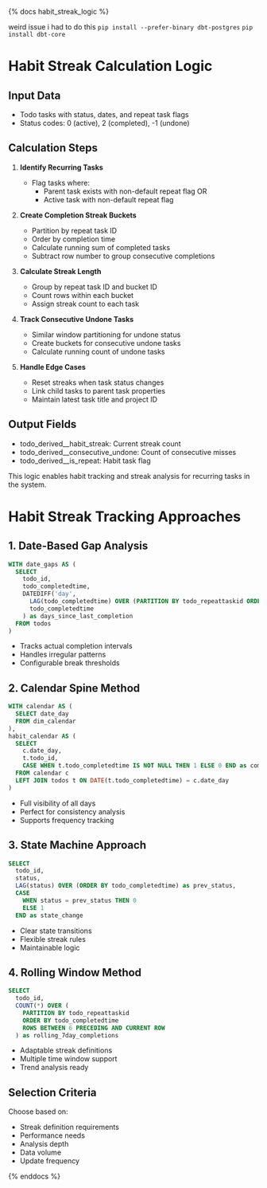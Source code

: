 {% docs habit_streak_logic %}

weird issue i had to do this
`pip install --prefer-binary dbt-postgres`
`pip install dbt-core`

<!-- -- current -->
# Habit Streak Calculation Logic

## Input Data
- Todo tasks with status, dates, and repeat task flags
- Status codes: 0 (active), 2 (completed), -1 (undone)

## Calculation Steps

1. **Identify Recurring Tasks**
   - Flag tasks where:
     - Parent task exists with non-default repeat flag OR
     - Active task with non-default repeat flag

2. **Create Completion Streak Buckets**
   - Partition by repeat task ID
   - Order by completion time
   - Calculate running sum of completed tasks
   - Subtract row number to group consecutive completions

3. **Calculate Streak Length**
   - Group by repeat task ID and bucket ID
   - Count rows within each bucket
   - Assign streak count to each task

4. **Track Consecutive Undone Tasks**
   - Similar window partitioning for undone status
   - Create buckets for consecutive undone tasks
   - Calculate running count of undone tasks

5. **Handle Edge Cases**
   - Reset streaks when task status changes
   - Link child tasks to parent task properties
   - Maintain latest task title and project ID

## Output Fields
- todo_derived__habit_streak: Current streak count
- todo_derived__consecutive_undone: Count of consecutive misses
- todo_derived__is_repeat: Habit task flag

This logic enables habit tracking and streak analysis for recurring tasks in the system.


# Habit Streak Tracking Approaches

## 1. Date-Based Gap Analysis
```sql
WITH date_gaps AS (
  SELECT 
    todo_id,
    todo_completedtime,
    DATEDIFF('day', 
      LAG(todo_completedtime) OVER (PARTITION BY todo_repeattaskid ORDER BY todo_completedtime),
      todo_completedtime
    ) as days_since_last_completion
  FROM todos
)
```
- Tracks actual completion intervals
- Handles irregular patterns
- Configurable break thresholds

## 2. Calendar Spine Method

```sql
WITH calendar AS (
  SELECT date_day 
  FROM dim_calendar
),
habit_calendar AS (
  SELECT 
    c.date_day,
    t.todo_id,
    CASE WHEN t.todo_completedtime IS NOT NULL THEN 1 ELSE 0 END as completed
  FROM calendar c 
  LEFT JOIN todos t ON DATE(t.todo_completedtime) = c.date_day
)
```
- Full visibility of all days
- Perfect for consistency analysis
- Supports frequency tracking

## 3. State Machine Approach
```sql
SELECT 
  todo_id,
  status,
  LAG(status) OVER (ORDER BY todo_completedtime) as prev_status,
  CASE 
    WHEN status = prev_status THEN 0 
    ELSE 1 
  END as state_change
```

- Clear state transitions
- Flexible streak rules
- Maintainable logic

## 4. Rolling Window Method

```sql
SELECT 
  todo_id,
  COUNT(*) OVER (
    PARTITION BY todo_repeattaskid 
    ORDER BY todo_completedtime 
    ROWS BETWEEN 6 PRECEDING AND CURRENT ROW
  ) as rolling_7day_completions
```
- Adaptable streak definitions
- Multiple time window support
- Trend analysis ready

## Selection Criteria
Choose based on:
- Streak definition requirements
- Performance needs
- Analysis depth
- Data volume
- Update frequency

{% enddocs %}